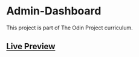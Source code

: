 # Admin-Dashboard

This project is part of The Odin Project curriculum.

## [Live Preview](https://seasandf88.github.io/admin-dashborad/)
